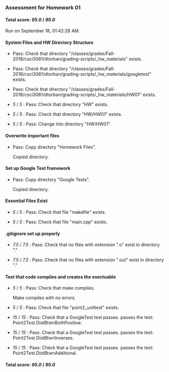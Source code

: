 ### Assessment for Homework 01

#### Total score: _95.0_ / _95.0_

Run on September 18, 01:42:28 AM.


#### System Files and HW Directory Structure

+ Pass: Check that directory "/classes/grades/Fall-2018/csci3081/dtorban/grading-scripts/_hw_materials" exists.

+ Pass: Check that directory "/classes/grades/Fall-2018/csci3081/dtorban/grading-scripts/_hw_materials/googletest" exists.

+ Pass: Check that directory "/classes/grades/Fall-2018/csci3081/dtorban/grading-scripts/_hw_materials/HW01" exists.

+  _5_ / _5_ : Pass: Check that directory "HW" exists.

+  _5_ / _5_ : Pass: Check that directory "HW/HW01" exists.

+  _5_ / _5_ : Pass: Change into directory "HW/HW01".


#### Overwrite important files

+ Pass: Copy directory "Homework Files".

    Copied directory.




#### Set up Google Test framework

+ Pass: Copy directory "Google Tests".

    Copied directory.




#### Essential Files Exist

+  _5_ / _5_ : Pass: Check that file "makefile" exists.

+  _5_ / _5_ : Pass: Check that file "main.cpp" exists.


#### .gitignore set up properly

+  _7.5_ / _7.5_ : Pass: Check that no files with extension ".o" exist in directory "."

+  _7.5_ / _7.5_ : Pass: Check that no files with extension ".out" exist in directory "."


#### Test that code compiles and creates the exectuable

+  _5_ / _5_ : Pass: Check that make compiles.

    Make compiles with no errors.



+  _5_ / _5_ : Pass: Check that file "point2_unittest" exists.

+  _15_ / _15_ : Pass: Check that a GoogleTest test passes.
    passes the test: Point2Test.DistBtwnBothPositive.



+  _15_ / _15_ : Pass: Check that a GoogleTest test passes.
    passes the test: Point2Test.DistBtwnInverses.



+  _15_ / _15_ : Pass: Check that a GoogleTest test passes.
    passes the test: Point2Test.DistBtwnAdditional.



#### Total score: _95.0_ / _95.0_

